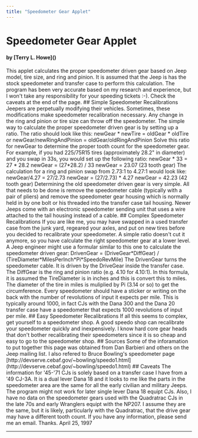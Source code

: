 ```yaml
---
title: "Speedometer Gear Applet"
---
```


# Speedometer Gear Applet
<H4>by [Terry L. Howe]()</H4>
<APPLET CODE="Speedo.class" WIDTH=450 HEIGHT=175>
</APPLET>
This applet calculates the proper speedometer driven gear based on Jeep
model, tire size, and ring and pinion.  It is assumed that the Jeep is
has the stock speedometer and transfer case to perform this calculation.
The program has been very accurate based on my research and experience,
but I won't take any responsibility for your speeding tickets :-).  Check
the caveats at the end of the page.
## Simple Speedometer Recalibrations
Jeepers are perpetually modifying their vehicles.  Sometimes, these
modifications make speedometer recalibration necessary.  Any change
in the ring and pinion or tire size can throw off the speedometer.
The simple way to calculate the proper speedometer driven gear is
by setting up a ratio.  The ratio should look like this:
newGear * newTire = oldGear * oldTire
or
newGear/newRingAndPinion = oldGear/oldRingAndPinion
</PRE>
Solve this ratio for newGear to determine the proper tooth count for the
speedometer gear.  For example, if you had 225/75R15 tires (approximately
28.2" in diameter) and you swap in 33s, you would set up the following
ratio:
newGear * 33 = 27 * 28.2
newGear = (27*28.2) / 33
newGear = 23.07  (23 tooth gear)
</PRE>
The calculation for a ring and pinion swap from 2.73:1 to 4.27:1 would look
like:
newGear/4.27 = 27/2.73
newGear = (27/2.73) * 4.27
newGear = 42.23 (42 tooth gear)
</PRE>
Determining the old speedometer driven gear is very simple.  All that needs
to be done is remove the speedometer cable (typically with a pair of pliers)
and remove the speedometer gear housing which is normally held in by one bolt
or his threaded into the transfer case tail housing.  Newer Jeeps come with
an electronic speedometer sending unit that uses a wire attached to the
tail housing instead of a cable.
## Complex Speedometer Recalibrations
If you are like me, you may have swapped in a used transfer case from the
junk yard, regeared your axles, and put on new tires before you decided to
recalibrate your speedometer.  A simple ratio doesn't cut it anymore, so
you have calculate the right speedometer gear at a lower level.  A Jeep
engineer might use a formular similar to this one to calculate the
speedometer driven gear:
DrivenGear =  (DriveGear*DiffGear) / (TireDiameter*MilesPerInch*Pi*SpeedoRevMile)
</PRE>
The DrivenGear turns the speedometer cable.  It is driven by the
DriveGear inside the transfer case.  The DiffGear is the ring and pinion ratio
(e.g. 4.10 for 4.10:1).  In this formula, it is assumed the TireDiameter is in
inches and this is convert this to miles.    The diameter of the tire in miles
is muliplied by Pi (3.14 or so) to get the circumference.  Every speedometer
should have a sticker or writing on the back with the number of revolutions
of input it expects per mile.  This is typically around 1000, in fact CJs
with the Dana 300 and the Dana 20 transfer case have a speedometer that
expects 1000 revolutions of input per mile.
## Easy Speedometer Recalibrations
If all this seems to complex, get yourself to a speedometer shop.  A good
speedo shop can recalibrate your speedometer quickly and inexpensively.
I know hard core gear heads that don't bother recalibrating their speedometers
since it is so cheap and easy to go to the speedometer shop.
## Sources
Some of the inforamation to put together this page was obtained from Dan
Barbieri and others on the Jeep mailing list.  I also refered to Bruce
Bowling's speedometer page
[http://devserve.cebaf.gov/~bowling/speedo1.html](http://devserve.cebaf.gov/~bowling/speedo1.html)
## Caveats
The information for '45-'71 CJs is solely based on a transfer case I have
from a '49 CJ-3A.  It is a dual lever Dana 18 and it looks to me like the
parts in the speedometer area are the same for all the early civilian and
military Jeeps.  The program might not work for later single lever Dana 18
equipt CJs.  Also, I have no data on the speedometer gears used with the
Quadratrac CJs in the late 70s and early Wranglers equipt with the NP207.
I assume they are the same, but it is likely, particularly with the Quadratrac,
that the drive gear may have a different tooth count.  If you have any
information, please send me an email.  Thanks.
April 25, 1997
<HR>